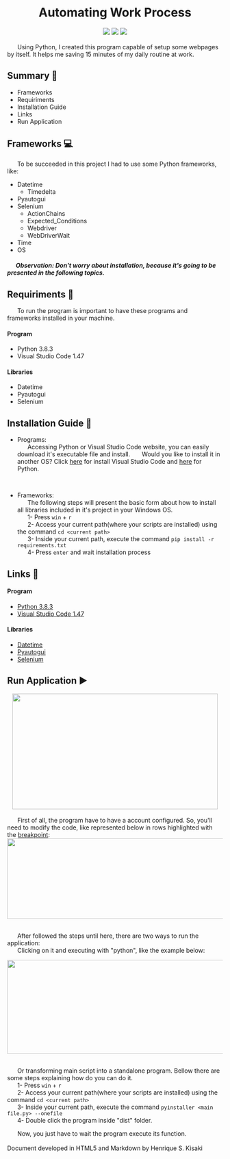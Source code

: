<h1><div align='center'>Automating Work Process</div></h1>
<div align='center'>
    <img src="http://img.shields.io/static/v1?label=python%20&message=3.8.3&color=yellow&logo=python"/>
    <img src="http://img.shields.io/static/v1?label=VS Code%20&message=1.47.3&color=blue&logo=visual-studio-code"/>
    <img src="http://img.shields.io/static/v1?label=status%20&message=concluded&color=-green"/>
    
</div>
</br>
&nbsp;&nbsp;&nbsp;&nbsp;&nbsp;&nbsp;Using Python, I created this program capable of setup some webpages by itself. It helps me saving 15 minutes of my daily routine at work.

## Summary :pushpin:
- Frameworks
- Requiriments
- Installation Guide
- Links
- Run Application

## Frameworks :computer: 
&nbsp;&nbsp;&nbsp;&nbsp;&nbsp;&nbsp;To be succeeded in this project I had to use some Python frameworks, like:
- Datetime
  - Timedelta
- Pyautogui
- Selenium
  - ActionChains
  - Expected_Conditions
  - Webdriver
  - WebDriverWait
- Time
- OS

##### &nbsp;&nbsp;&nbsp;&nbsp;&nbsp;&nbsp;Observation: Don't worry about installation, because it's going to be presented in the following topics.

## Requiriments :memo:
&nbsp;&nbsp;&nbsp;&nbsp;&nbsp;&nbsp;To run the program is important to have these programs and frameworks installed in your machine.
#### Program
- Python 3.8.3
- Visual Studio Code 1.47
#### Libraries
- Datetime
- Pyautogui
- Selenium

## Installation Guide :book:
- Programs:</br>
&nbsp;&nbsp;&nbsp;&nbsp;&nbsp;&nbsp;Accessing Python or Visual Studio Code website, you can easily download it's executable file and install.
&nbsp;&nbsp;&nbsp;&nbsp;&nbsp;&nbsp;Would you like to install it in another OS? Click [here](https://code.visualstudio.com/docs/setup/setup-overview) for install Visual Studio Code and [here](https://www.python.org/downloads/) for Python.
</br>

- Frameworks:</br>
&nbsp;&nbsp;&nbsp;&nbsp;&nbsp;&nbsp;The following steps will present the basic form about how to install all libraries included in it's project in your Windows OS.</br>
&nbsp;&nbsp;&nbsp;&nbsp;&nbsp;&nbsp;1- Press ```win``` + ```r```</br>
&nbsp;&nbsp;&nbsp;&nbsp;&nbsp;&nbsp;2- Access your current path(where your scripts are installed) using the command ```cd <current path>```</br>
&nbsp;&nbsp;&nbsp;&nbsp;&nbsp;&nbsp;3- Inside your current path, execute the command ```pip install -r requirements.txt```</br>
&nbsp;&nbsp;&nbsp;&nbsp;&nbsp;&nbsp;4- Press ```enter``` and wait installation process


## Links :link:
#### Program
- [Python 3.8.3](https://www.python.org/)
- [Visual Studio Code 1.47](https://code.visualstudio.com/)
#### Libraries
- [Datetime](https://docs.python.org/3/library/datetime.html#)
- [Pyautogui](https://pyautogui.readthedocs.io/en/latest/)
- [Selenium](https://selenium-python.readthedocs.io/)

## Run Application :arrow_forward: 
<div align="center">
    <img src="/Readme-Images/setup.gif" width="480" height="270">
</div>
</br>
&nbsp;&nbsp;&nbsp;&nbsp;&nbsp;&nbsp;First of all, the program have to have a account configured. So, you'll need to modify the code, like represented below in rows highlighted with the <u>breakpoint</u>:
</br>
<div align="center">
    <img src="/Readme-Images/login.PNG" width="526.5" height="188">
</div></br>

&nbsp;&nbsp;&nbsp;&nbsp;&nbsp;&nbsp;After followed the steps until here, there are two ways to run the application: </br>
&nbsp;&nbsp;&nbsp;&nbsp;&nbsp;&nbsp;Clicking on it and executing with "python", like the example below:</br>

<div align="center">
    <img src="/Readme-Images/selecting-python.png" width="520.5" height="219.5">
</div></br>

&nbsp;&nbsp;&nbsp;&nbsp;&nbsp;&nbsp;Or transforming main script into a standalone program. Bellow there are some steps explaining how do you can do it.</br> 
&nbsp;&nbsp;&nbsp;&nbsp;&nbsp;&nbsp;1- Press ```win``` + ```r```</br>
&nbsp;&nbsp;&nbsp;&nbsp;&nbsp;&nbsp;2- Access your current path(where your scripts are installed) using the command ```cd <current path>```</br>
&nbsp;&nbsp;&nbsp;&nbsp;&nbsp;&nbsp;3- Inside your current path, execute the command ```pyinstaller <main file.py> --onefile```</br>
&nbsp;&nbsp;&nbsp;&nbsp;&nbsp;&nbsp;4- Double click the program inside "dist" folder.</br>

&nbsp;&nbsp;&nbsp;&nbsp;&nbsp;&nbsp;Now, you just have to wait the program execute its function.
</br></br>
Document developed in HTML5 and Markdown by Henrique S. Kisaki
